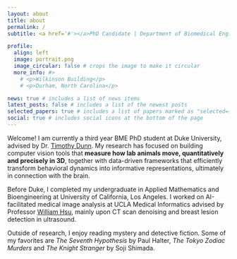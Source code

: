```yaml
---
layout: about
title: about
permalink: /
subtitle: <a href='#'></a>PhD Candidate | Department of Biomedical Engineering, Duke University

profile:
  align: left
  image: portrait.png
  image_circular: false # crops the image to make it circular
  more_info: #>
    # <p>Wilkinson Building</p>
    # <p>Durham, North Carolina</p>

news: true # includes a list of news items
latest_posts: false # includes a list of the newest posts
selected_papers: true # includes a list of papers marked as "selected={true}"
social: true # includes social icons at the bottom of the page
---
```


Welcome! I am currently a third year BME PhD student at Duke University, advised by Dr. [Timothy Dunn](https://www.tdunnlab.org/). My research has focused on building computer vision tools that **measure how lab animals move, quantitatively and precisely in 3D**, together with data-driven frameworks that efficiently transform behavioral dynamics into informative representations, ultimately in connection with the brain.

Before Duke, I completed my undergraduate in Applied Mathematics and Bioengineering at University of California, Los Angeles. I worked on AI-facilitated medical image analysis at UCLA Medical Informatics advised by Professor [William Hsu](https://mii.ucla.edu/people/william-hsu-phd), mainly upon CT scan denoising and breast lesion detection in ultrasound.

Outside of research, I enjoy reading mystery and detective fiction. Some of my favorites are *The Seventh Hypothesis* by Paul Halter, *The Tokyo Zodiac Murders* and *The Knight Stranger* by Soji Shimada. 


<!-- Write your biography here. Tell the world about yourself. Link to your favorite [subreddit](http://reddit.com). You can put a picture in, too. The code is already in, just name your picture `prof_pic.jpg` and put it in the `img/` folder.

Put your address / P.O. box / other info right below your picture. You can also disable any of these elements by editing `profile` property of the YAML header of your `_pages/about.md`. Edit `_bibliography/papers.bib` and Jekyll will render your [publications page](/al-folio/publications/) automatically.

Link to your social media connections, too. This theme is set up to use [Font Awesome icons](https://fontawesome.com/) and [Academicons](https://jpswalsh.github.io/academicons/), like the ones below. Add your Facebook, Twitter, LinkedIn, Google Scholar, or just disable all of them. -->
